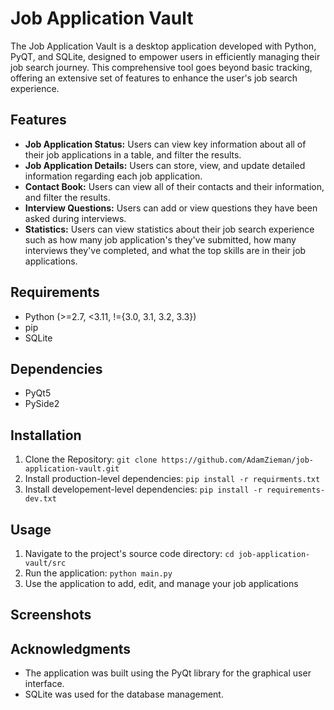 # Job Application Vault

The Job Application Vault is a desktop application developed with Python, PyQT, and SQLite, designed to empower users in efficiently managing their job search journey. This comprehensive tool goes beyond basic tracking, offering an extensive set of features to enhance the user's job search experience.

## Features

- **Job Application Status:** Users can view key information about all of their job applications in a table, and filter the results.
- **Job Application Details:** Users can store, view, and update detailed information regarding each job application.
- **Contact Book:** Users can view all of their contacts and their information, and filter the results.
- **Interview Questions:** Users can add or view questions they have been asked during interviews.
- **Statistics:** Users can view statistics about their job search experience such as how many job application's they've submitted, how many interviews they've completed, and what the top skills are in their job applications.

## Requirements

- Python (>=2.7, <3.11, !={3.0, 3.1, 3.2, 3.3})
- pip
- SQLite

## Dependencies

- PyQt5
- PySide2

## Installation

1. Clone the Repository: `git clone https://github.com/AdamZieman/job-application-vault.git`
2. Install production-level dependencies: `pip install -r requirments.txt`
3. Install developement-level dependencies: `pip install -r requirements-dev.txt`

## Usage

1. Navigate to the project's source code directory: `cd job-application-vault/src`
2. Run the application: `python main.py`
3. Use the application to add, edit, and manage your job applications

## Screenshots

<!--Screenshots of the application-->

## Acknowledgments

- The application was built using the PyQt library for the graphical user interface.
- SQLite was used for the database management.
